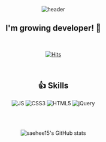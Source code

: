 <div align="center">
  
  ![header](https://capsule-render.vercel.app/api?type=slice&color=5EB2DB&height=200&section=header&text=saeheePark&fontColor=ffffff&fontSize=80)
  
  <h2>I'm growing developer! 🌱</h2>

  <br />
  
[![Hits](https://hits.seeyoufarm.com/api/count/incr/badge.svg?url=https%3A%2F%2Fgithub.com%2Fsaehee15%2F&count_bg=%2379C83D&title_bg=%23555555&icon=&icon_color=%23E7E7E7&title=hits&edge_flat=false)](https://hits.seeyoufarm.com)
  
  <br />
  
## 👍 Skills
![JS](https://img.shields.io/badge/JavaScript-F7DF1E?style=flat-square&logo=JavaScript&logoColor=black)
![CSS3](https://img.shields.io/badge/CSS3-1572B6?style=flat-square&logo=CSS3&logoColor=white)
![HTML5](https://img.shields.io/badge/HTML5-E34F26?style=flat-square&logo=HTML5&logoColor=white)
![jQuery](https://img.shields.io/badge/jQuery-0769AD?style=flat-square&logo=jQuery&logoColor=white)

<br /><br />

![saehee15's GitHub stats](https://github-readme-stats.vercel.app/api?username=saehee15&show_icons=true&theme=)
</div>




<!--
**saehee15/saehee15** is a ✨ _special_ ✨ repository because its `README.md` (this file) appears on your GitHub profile.

Here are some ideas to get you started:

- 🔭 I’m currently working on ...
- 🌱 I’m currently learning ...
- 👯 I’m looking to collaborate on ...
- 🤔 I’m looking for help with ...
- 💬 Ask me about ...
- 📫 How to reach me: ...
- 😄 Pronouns: ...
- ⚡ Fun fact: ...
-->


              
